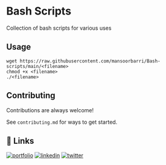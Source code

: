 
# Bash Scripts
Collection of bash scripts for various uses

## Usage

```
wget https://raw.githubusercontent.com/mansoorbarri/Bash-scripts/main/<filename>
chmod +x <filename>
./<filename>
```


## Contributing

Contributions are always welcome!

See `contributing.md` for ways to get started.


## 🔗 Links
[![portfolio](https://img.shields.io/badge/my_portfolio-000?style=for-the-badge&logo=ko-fi&logoColor=white)](https://whoismansoorbarri.cf/)
[![linkedin](https://img.shields.io/badge/linkedin-0A66C2?style=for-the-badge&logo=linkedin&logoColor=white)](https://www.mansoor.cf/linkedin)
[![twitter](https://img.shields.io/badge/twitter-1DA1F2?style=for-the-badge&logo=twitter&logoColor=white)](https://twitter.com/mansoorbarri)

